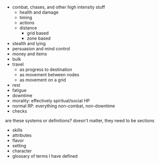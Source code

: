
- combat, chases, and other high intensity stuff
	- health and damage
	- timing
	- actions
	- distance
		- grid based
		- zone based
- stealth and lying
- persuasion and mind control
- money and items
- bulk
- travel
	- as progress to destination
	- as movement between nodes
	- as movement on a grid
- rest
- fatigue
- downtime
- morality: effectively spiritual/social HP
- normal RP: everything non-combat, non-downtime
- checks

are these systems or definitions? doesn't matter, they need to be sections
- skills
- attributes
- flavor
- setting
- character
- glossary of terms I have defined